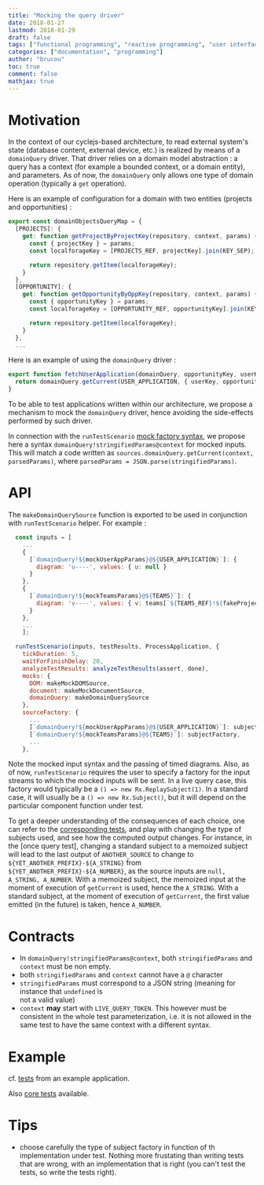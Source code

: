 ```yaml
---
title: "Mocking the query driver"
date: 2018-01-27
lastmod: 2018-01-29
draft: false
tags: ["functional programming", "reactive programming", "user interface"]
categories: ["documentation", "programming"]
author: "brucou"
toc: true
comment: false
mathjax: true
---
```


# Motivation
In the context of our cyclejs-based architecture, to read external system's state (database content, external device, etc.) is realized by means of a `domainQuery` driver. That driver relies on a domain model abstraction : 
a query has a context (for example a bounded context, or a domain entity), and parameters. As of 
now, the `domainQuery` only allows one type of domain operation (typically a `get` operation).

Here is an example of configuration for a domain with two entities (projects and opportunities) :

```javascript
export const domainObjectsQueryMap = {
  [PROJECTS]: {
    get: function getProjectByProjectKey(repository, context, params) {
      const { projectKey } = params;
      const localforageKey = [PROJECTS_REF, projectKey].join(KEY_SEP);

      return repository.getItem(localforageKey);
    }
  },
  [OPPORTUNITY]: {
    get: function getOpportunityByOppKey(repository, context, params) {
      const { opportunityKey } = params;
      const localforageKey = [OPPORTUNITY_REF, opportunityKey].join(KEY_SEP);

      return repository.getItem(localforageKey);
    }
  },
  ...
``` 
  
Here is an example of using the `domainQuery` driver :

```javascript
export function fetchUserApplication(domainQuery, opportunityKey, userKey) {
  return domainQuery.getCurrent(USER_APPLICATION, { userKey, opportunityKey })
}
```

To be able to test applications written within our architecture, we propose a mechanism to mock 
 the `domainQuery` driver, hence avoiding the side-effects performed by such driver. 
 
 In connection with the `runTestScenario` [mock factory syntax](https://brucou.github.io/projects/component-combinators/runtestscenario/#mocking), we propose here a syntax 
 `domainQuery!stringifiedParams@context` for mocked inputs. This will match a code written as `sources.domainQuery.getCurrent(context, parsedParams)`, where `parsedParams = JSON.parse(stringifiedParams)`. 

# API
The `makeDomainQuerySource` function is exported to be used in conjunction with `runTestScenario` 
helper. For example : 

```javascript
  const inputs = [
    ...
    {
      [`domainQuery!${mockUserAppParams}@${USER_APPLICATION}`]: {
        diagram: 'u----', values: { u: null }
      }
    },
    {
      [`domainQuery!${mockTeamsParams}@${TEAMS}`]: {
        diagram: 'v----', values: { v: teams[`${TEAMS_REF}!${fakeProjectKey}`] }
      }
    },
    ...
    ];

  runTestScenario(inputs, testResults, ProcessApplication, {
    tickDuration: 5,
    waitForFinishDelay: 20,
    analyzeTestResults: analyzeTestResults(assert, done),
    mocks: {
      DOM: makeMockDOMSource,
      document: makeMockDocumentSource,
      domainQuery: makeDomainQuerySource
    },
    sourceFactory: {
      ...
      [`domainQuery!${mockUserAppParams}@${USER_APPLICATION}`]: subjectFactory,
      [`domainQuery!${mockTeamsParams}@${TEAMS}`]: subjectFactory,
      ...
    },
```

Note the mocked input syntax and the passing of timed diagrams. Also, as of now, 
`runTestScenario` requires the user to specify a factory for the input streams to which the 
mocked inputs will be sent. In a live query case, this factory would typically be a `() => new Rx.ReplaySubject(1)`. In a standard case, it will usually be a `() => new Rx.Subject()`, but it will depend on the particular 
component function under test. 

To get a deeper understanding of the consequences of each choice, 
one can refer to the [corresponding tests](https://github.com/brucou/component-combinators/tree/master/test/mockDomainQuery.specs.js), 
and play with changing the type of subjects used, and see how the computed output changes. For 
instance, in the [once query test], changing a standard subject to a memoized subject will lead 
to the last output of `ANOTHER_SOURCE` to change to `${YET_ANOTHER_PREFIX}-${A_STRING}` from
`${YET_ANOTHER_PREFIX}-${A_NUMBER}`, as the source inputs are `null, A_STRING, A_NUMBER`. With a 
memoized subject, the memoized input at the moment of execution of `getCurrent` is used, hence the
 `A_STRING`.  With a standard subject, at the moment of execution of `getCurrent`, the first value
  emitted (in the future) is taken, hence `A_NUMBER`.

# Contracts

- In `domainQuery!stringifiedParams@context`, both `stringifiedParams` and `context` must be non empty.
- both `stringifiedParams` and `context` cannot have a `@` character
- `stringifiedParams` must correspond to a JSON string (meaning for instance that `undefined` is  
not a valid value)
- `context` **may** start with `LIVE_QUERY_TOKEN`. This however must be consistent in the whole 
test parameterization, i.e. it is not allowed in the same test to have the same context with a 
different syntax.

# Example
cf. [tests](https://github.com/brucou/component-combinators/blob/master/examples/volunteerApplication/test/app.specs.js#L199) from an example application.

Also [core tests](https://github.com/brucou/component-combinators/blob/master/test/mockDomainQuery.specs.js) available. 

# Tips
- choose carefully the type of subject factory in function of th implementation under test. 
Nothing more frustating than writing tests that are wrong, with an implementation that is right 
(you can't test the tests, so write the tests right).
